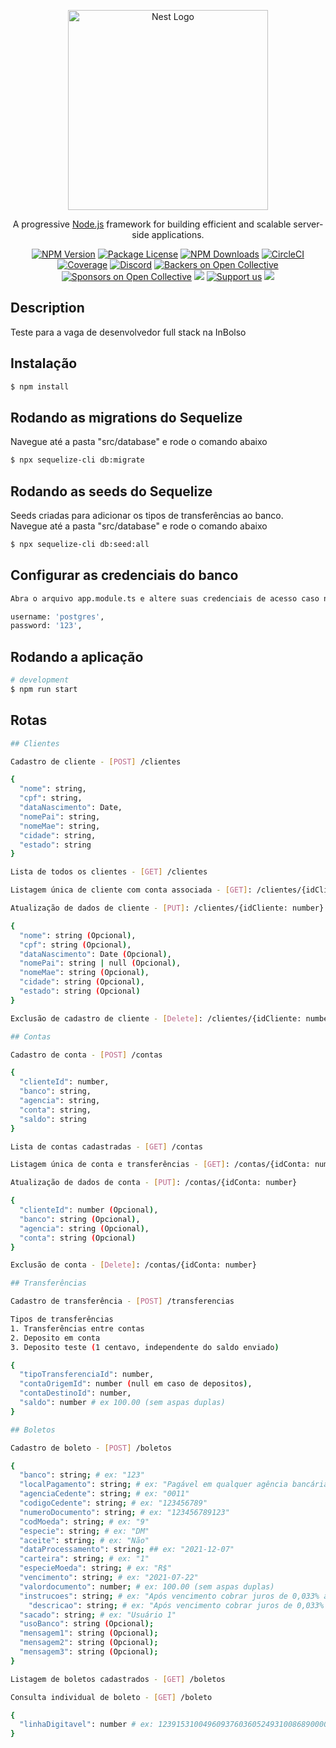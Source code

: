 <p align="center">
  <a href="http://nestjs.com/" target="blank"><img src="https://nestjs.com/img/logo_text.svg" width="320" alt="Nest Logo" /></a>
</p>

[circleci-image]: https://img.shields.io/circleci/build/github/nestjs/nest/master?token=abc123def456
[circleci-url]: https://circleci.com/gh/nestjs/nest

  <p align="center">A progressive <a href="http://nodejs.org" target="_blank">Node.js</a> framework for building efficient and scalable server-side applications.</p>
    <p align="center">
<a href="https://www.npmjs.com/~nestjscore" target="_blank"><img src="https://img.shields.io/npm/v/@nestjs/core.svg" alt="NPM Version" /></a>
<a href="https://www.npmjs.com/~nestjscore" target="_blank"><img src="https://img.shields.io/npm/l/@nestjs/core.svg" alt="Package License" /></a>
<a href="https://www.npmjs.com/~nestjscore" target="_blank"><img src="https://img.shields.io/npm/dm/@nestjs/common.svg" alt="NPM Downloads" /></a>
<a href="https://circleci.com/gh/nestjs/nest" target="_blank"><img src="https://img.shields.io/circleci/build/github/nestjs/nest/master" alt="CircleCI" /></a>
<a href="https://coveralls.io/github/nestjs/nest?branch=master" target="_blank"><img src="https://coveralls.io/repos/github/nestjs/nest/badge.svg?branch=master#9" alt="Coverage" /></a>
<a href="https://discord.gg/G7Qnnhy" target="_blank"><img src="https://img.shields.io/badge/discord-online-brightgreen.svg" alt="Discord"/></a>
<a href="https://opencollective.com/nest#backer" target="_blank"><img src="https://opencollective.com/nest/backers/badge.svg" alt="Backers on Open Collective" /></a>
<a href="https://opencollective.com/nest#sponsor" target="_blank"><img src="https://opencollective.com/nest/sponsors/badge.svg" alt="Sponsors on Open Collective" /></a>
  <a href="https://paypal.me/kamilmysliwiec" target="_blank"><img src="https://img.shields.io/badge/Donate-PayPal-ff3f59.svg"/></a>
    <a href="https://opencollective.com/nest#sponsor"  target="_blank"><img src="https://img.shields.io/badge/Support%20us-Open%20Collective-41B883.svg" alt="Support us"></a>
  <a href="https://twitter.com/nestframework" target="_blank"><img src="https://img.shields.io/twitter/follow/nestframework.svg?style=social&label=Follow"></a>
</p>
  <!--[![Backers on Open Collective](https://opencollective.com/nest/backers/badge.svg)](https://opencollective.com/nest#backer)
  [![Sponsors on Open Collective](https://opencollective.com/nest/sponsors/badge.svg)](https://opencollective.com/nest#sponsor)-->

## Description

Teste para a vaga de desenvolvedor full stack na InBolso

## Instalação

```bash
$ npm install
```

## Rodando as migrations do Sequelize

Navegue até a pasta "src/database" e rode o comando abaixo

```bash
$ npx sequelize-cli db:migrate
```
## Rodando as seeds do Sequelize

Seeds criadas para adicionar os tipos de transferências ao banco.<br>
Navegue até a pasta "src/database" e rode o comando abaixo

```bash
$ npx sequelize-cli db:seed:all
```

## Configurar as credenciais do banco
```bash
Abra o arquivo app.module.ts e altere suas credenciais de acesso caso necessite

username: 'postgres',
password: '123',
```
## Rodando a aplicação

```bash
# development
$ npm run start
```

## Rotas

```bash
## Clientes

Cadastro de cliente - [POST] /clientes

{
  "nome": string,
  "cpf": string,
  "dataNascimento": Date,
  "nomePai": string,
  "nomeMae": string,
  "cidade": string,
  "estado": string
}

Lista de todos os clientes - [GET] /clientes

Listagem única de cliente com conta associada - [GET]: /clientes/{idCliente: number}

Atualização de dados de cliente - [PUT]: /clientes/{idCliente: number}

{
  "nome": string (Opcional),
  "cpf": string (Opcional),
  "dataNascimento": Date (Opcional),
  "nomePai": string | null (Opcional),
  "nomeMae": string (Opcional),
  "cidade": string (Opcional),
  "estado": string (Opcional)
}

Exclusão de cadastro de cliente - [Delete]: /clientes/{idCliente: number}

```

```bash
## Contas

Cadastro de conta - [POST] /contas

{
  "clienteId": number,
  "banco": string,
  "agencia": string,
  "conta": string,
  "saldo": string
}

Lista de contas cadastradas - [GET] /contas

Listagem única de conta e transferências - [GET]: /contas/{idConta: number}

Atualização de dados de conta - [PUT]: /contas/{idConta: number}

{
  "clienteId": number (Opcional),
  "banco": string (Opcional),
  "agencia": string (Opcional),
  "conta": string (Opcional)
}

Exclusão de conta - [Delete]: /contas/{idConta: number}

```

```bash
## Transferências

Cadastro de transferência - [POST] /transferencias

Tipos de transferências
1. Transferências entre contas
2. Deposito em conta
3. Deposito teste (1 centavo, independente do saldo enviado)

{
  "tipoTransferenciaId": number,
  "contaOrigemId": number (null em caso de depositos),
  "contaDestinoId": number,
  "saldo": number # ex 100.00 (sem aspas duplas)
}

```
```bash
## Boletos

Cadastro de boleto - [POST] /boletos

{
  "banco": string; # ex: "123"
  "localPagamento": string; # ex: "Pagável em qualquer agência bancária"
  "agenciaCedente": string; # ex: "0011"
  "codigoCedente": string; # ex: "123456789"
  "numeroDocumento": string; # ex: "123456789123"
  "codMoeda": string; # ex: "9"
  "especie": string; # ex: "DM"
  "aceite": string; # ex: "Não" 
  "dataProcessamento": string; ## ex: "2021-12-07"
  "carteira": string; # ex: "1"
  "especieMoeda": string; # ex: "R$"
  "vencimento": string; # ex: "2021-07-22"
  "valordocumento": number; # ex: 100.00 (sem aspas duplas)
  "instrucoes": string; # ex: "Após vencimento cobrar juros de 0,033% ao dia."
	"descricao": string; # ex: "Após vencimento cobrar juros de 0,033% ao dia."
  "sacado": string; # ex: "Usuário 1"
  "usoBanco": string (Opcional);
  "mensagem1": string (Opcional);
  "mensagem2": string (Opcional);
  "mensagem3": string (Opcional);
}

Listagem de boletos cadastrados - [GET] /boletos

Consulta individual de boleto - [GET] /boleto

{
  "linhaDigitavel": number # ex: 12391531004960937603605249310086890000010000
}

```